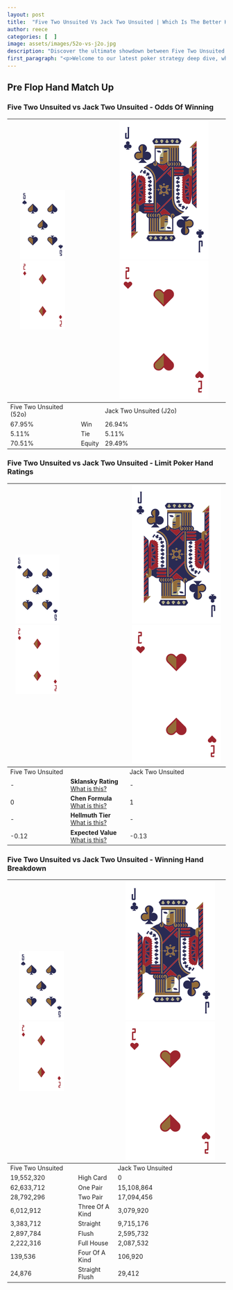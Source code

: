 ```yaml
---
layout: post
title:  "Five Two Unsuited Vs Jack Two Unsuited | Which Is The Better Hand In Poker? A Complete Guide"
author: reece
categories: [  ]
image: assets/images/52o-vs-j2o.jpg
description: "Discover the ultimate showdown between Five Two Unsuited and Jack Two Unsuited in poker! Uncover the odds, strategies, and scenarios where one hand triumphs over the other. Get ready to up your poker game with this thrilling analysis."
first_paragraph: "<p>Welcome to our latest poker strategy deep dive, where we're pitting two distinct hands against each other in a high-stakes showdown: Five Two Unsuited vs Jack Two Unsuited.</p><p>In the dynamic world of poker, every decision counts, and knowing which hand holds the upper hand is key to your success at the table.</p><p>In this article, we'll dissect these two hands, explore the scenarios where one dominates the other, and equip you with the knowledge to make strategic choices that can tip the odds in your favor.</p><p>Get ready to unravel the intriguing dynamics of these poker hands and elevate your game to new heights.</p>"
---
```




[comment]: # (sp0)

## Pre Flop Hand Match Up

<div class="table hand-ratings" markdown="1"> 



### Five Two Unsuited vs Jack Two Unsuited - Odds Of Winning


    
| ![image info](assets/images/hand1/5.png) ![image info](assets/images/hand1/2o.png) |  | ![image info](assets/images/hand2/J.png) ![image info](assets/images/hand2/2o.png) |
| -------- | -------- | -------- |
| Five Two Unsuited (52o) |  | Jack Two Unsuited (J2o) |
| 67.95% | Win | 26.94% |
| 5.11% | Tie | 5.11% |
| 70.51% | Equity | 29.49% |




[comment]: # (sp1)



### Five Two Unsuited vs Jack Two Unsuited - Limit Poker Hand Ratings


    
| ![image info](assets/images/hand1/5.png) ![image info](assets/images/hand1/2o.png) |  | ![image info](assets/images/hand2/J.png) ![image info](assets/images/hand2/2o.png) |
| -------- | -------- | -------- |
| Five Two Unsuited |  | Jack Two Unsuited |
| - | **Sklansky Rating** [What is this?](/sklansky-rating-explained) | - |
| 0 | **Chen Formula** [What is this?](/chen-formula-explained) | 1 |
| - | **Hellmuth Tier** [What is this?](/Hellmuth-tier-explained) | - |
| -0.12 | **Expected Value** [What is this?](/expected-value-explained) | -0.13 |




[comment]: # (sp2)



### Five Two Unsuited vs Jack Two Unsuited - Winning Hand Breakdown


    
| ![image info](assets/images/hand1/5.png) ![image info](assets/images/hand1/2o.png) |  | ![image info](assets/images/hand2/J.png) ![image info](assets/images/hand2/2o.png) |
| -------- | -------- | -------- |
| Five Two Unsuited |  | Jack Two Unsuited |
| 19,552,320 | High Card | 0 |
| 62,633,712 | One Pair | 15,108,864 |
| 28,792,296 | Two Pair | 17,094,456 |
| 6,012,912 | Three Of A Kind | 3,079,920 |
| 3,383,712 | Straight | 9,715,176 |
| 2,897,784 | Flush | 2,595,732 |
| 2,222,316 | Full House | 2,087,532 |
| 139,536 | Four Of A Kind | 106,920 |
| 24,876 | Straight Flush | 29,412 |




[comment]: # (sp3)



</div>

[comment]: # (sp4)



[comment]: # (sp5)

